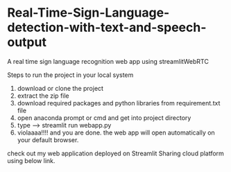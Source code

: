 # Real-Time-Sign-Language-detection-with-text-and-speech-output
A real time sign language recognition web app using streamlitWebRTC

Steps to run the project in your local system
1. download or clone the project
2. extract the zip file
3. download required packages and python libraries from requirement.txt file
4. open anaconda prompt or cmd and get into project directory
5. type --> streamlit run webapp.py
6. violaaaa!!!! and you are done. the web app will open automatically on your default browser.

check out my web application deployed on Streamlit Sharing cloud platform using below link.

